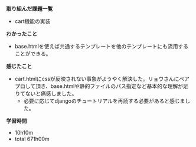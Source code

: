 **取り組んだ課題一覧**
* cart機能の実装

**わかったこと**
* base.htmlを使えば共通するテンプレートを他のテンプレートにも流用することができる。
  
**感じたこと**
* cart.htmlにcssが反映されない事象がようやく解決した。リョウさんにペアプロして頂き、base.htmlや静的ファイルのパス指定など基本的な理解が足りてないと痛感しました。
  * 必要に応じてdjangoのチュートリアルを再読する必要があると感じました。

**学習時間**
* 10h10m
 * total 671h00m

